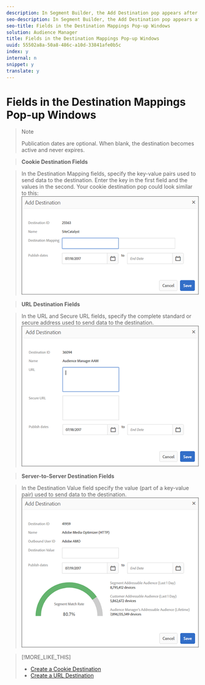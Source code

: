 ```yaml
---
description: In Segment Builder, the Add Destination pop appears after you select a destination. This window displays static information about the destination and fields that vary depending on the destination type. Provide the required information in the empty fields to set up a destination mapping.
seo-description: In Segment Builder, the Add Destination pop appears after you select a destination. This window displays static information about the destination and fields that vary depending on the destination type. Provide the required information in the empty fields to set up a destination mapping.
seo-title: Fields in the Destination Mappings Pop-up Windows
solution: Audience Manager
title: Fields in the Destination Mappings Pop-up Windows
uuid: 55502a8a-50a8-486c-a10d-33841afe0b5c
index: y
internal: n
snippet: y
translate: y
---
```


# Fields in the Destination Mappings Pop-up Windows



>>[!NOTE]
>>
>>Publication dates are optional. When blank, the destination becomes active and never expires.
>


>**Cookie Destination Fields** 

>In the Destination Mapping fields, specify the key-value pairs used to send data to the destination. Enter the key in the first field and the values in the second. Your cookie destination pop could look similar to this: ![](assets/cookie_modal.PNG) 

>**URL Destination Fields** 

>In the URL and Secure URL fields, specify the complete standard or secure address used to send data to the destination. ![](assets/url_modal.PNG) 

>**Server-to-Server Destination Fields** 

>In the Destination Value field specify the value (part of a key-value pair) used to send data to the destination.  ![](assets/s2s_modal.PNG) 


>[!MORE_LIKE_THIS]
>
>* [ Create a Cookie Destination ](create-cookie-destination.md#concept_2462AA1321984293A92CB174C41B3496)
>* [ Create a URL Destination ](create-url-destination.md#concept_51842672DFA943EA982B363E74D42DF8)
